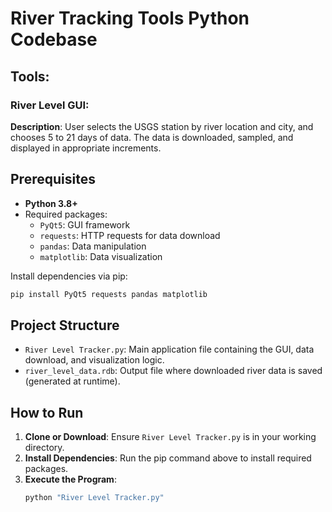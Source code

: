 # River Tracking Tools Python Codebase 

## **Tools:**
### **River Level GUI**: 
**Description**: User selects the USGS station by river location and city, and chooses 5 to 21 days of data. The data is downloaded, sampled, and displayed in appropriate increments.

## Prerequisites

- **Python 3.8+**
- Required packages:
  - `PyQt5`: GUI framework
  - `requests`: HTTP requests for data download
  - `pandas`: Data manipulation
  - `matplotlib`: Data visualization

Install dependencies via pip:
```bash
pip install PyQt5 requests pandas matplotlib
```

## Project Structure

- `River Level Tracker.py`: Main application file containing the GUI, data download, and visualization logic.
- `river_level_data.rdb`: Output file where downloaded river data is saved (generated at runtime).

## How to Run

1. **Clone or Download**: Ensure `River Level Tracker.py` is in your working directory.
2. **Install Dependencies**: Run the pip command above to install required packages.
3. **Execute the Program**:
   ```bash
   python "River Level Tracker.py"
   ```
